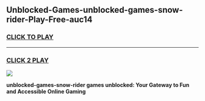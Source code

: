 
## Unblocked-Games-unblocked-games-snow-rider-Play-Free-auc14
<h3>
<a href="https://premium76.site?title=unblocked-games-snow-rider&ref=22A">CLICK TO PLAY</a></h3>
<hr>

<h3>
<a href="https://premium76.site?title=unblocked-games-snow-rider&ref=22A">CLICK 2 PLAY</a>
  
</h3>

<a href="https://premium76.site?title=unblocked-games-snow-rider&ref=22A"><img src="https://clearcache.store/games.png"></a>


**unblocked-games-snow-rider games unblocked: Your Gateway to Fun and Accessible Online Gaming**
